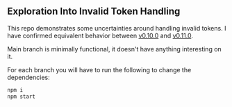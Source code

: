 ## Exploration Into Invalid Token Handling

This repo demonstrates some uncertainties around handling invalid tokens.
I have confirmed equivalent behavior between [v0.10.0](../../tree/v0.10.0) and [v0.11.0](../../tree/v0.11.0).

Main branch is minimally functional, it doesn't have anything interesting on it.

For each branch you will have to run the following to change the dependencies:
```sh
npm i
npm start
```